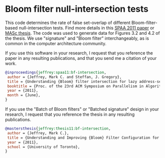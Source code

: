 Bloom filter null-intersection tests
====================================
This code determines the rate of false set-overlap of different
Bloom-filter-based null-intersection tests. Find more details in this
[SPAA 2011 paper](https://doi.org/10.1145/1989493.1989551) or
[MASc thesis](https://tspace.library.utoronto.ca/bitstream/1807/30640/1/Jeffrey_Mark_C_201111_MASc_thesis.pdf).
The code was used to generate data for Figures 3.2 and 4.2 of the thesis. We
use "signature" and "Bloom filter" interchangeably, as is common in the
computer architecture community.

If you use this software in your research, I request that you reference the
paper in any resulting publications, and that you send me a citation of your
work.
```bib
@inproceedings{jeffrey:spaa11:bf-intersection,
 author = {Jeffrey, Mark C. and Steffan, J. Gregory},
 title = {Understanding {Bloom} filter intersection for lazy address-set disambiguation},
 booktitle = {Proc. of the 23rd ACM Symposium on Parallelism in Algorithms and Architectures (SPAA)},
 year = {2011},
 month = {June},
}
```
If you use the "Batch of Bloom filters" or "Batched signature" design in your
research, I request that you reference the thesis in any resulting
publications.
```bib
@mastersthesis{jeffrey:thesis11:bf-intersection,
 author = {Jeffrey, Mark C.},
 title = {Understanding and Improving {Bloom} Filter Configuration for Lazy Address-Set Disambiguation},
 year = {2011},
 school = {University of Toronto},
}
```
